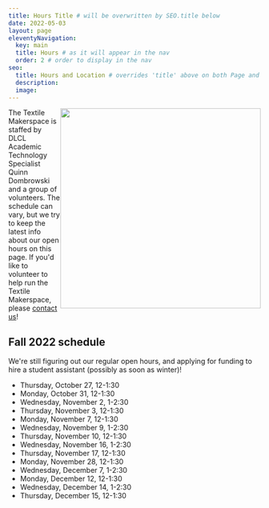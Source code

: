 ```yaml
---
title: Hours Title # will be overwritten by SEO.title below
date: 2022-05-03
layout: page
eleventyNavigation:
  key: main
  title: Hours # as it will appear in the nav
  order: 2 # order to display in the nav
seo:
  title: Hours and Location # overrides 'title' above on both Page and META
  description:
  image:
---
```


<img src="/assets/images/friendship_bracelets.jpg" style="float:right;" width="400px">


The Textile Makerspace is staffed by DLCL Academic Technology Specialist Quinn Dombrowski and a group of volunteers. The schedule can vary, but we try to keep the latest info about our open hours on this page. If you'd like to volunteer to help run the Textile Makerspace, please [contact us](contact)!

## Fall 2022 schedule

We're still figuring out our regular open hours, and applying for funding to hire a student assistant (possibly as soon as winter)!

- Thursday, October 27, 12-1:30
- Monday, October 31, 12-1:30
- Wednesday, November 2, 1-2:30
- Thursday, November 3, 12-1:30
- Monday, November 7, 12-1:30
- Wednesday, November 9, 1-2:30
- Thursday, November 10, 12-1:30
- Wednesday, November 16, 1-2:30
- Thursday, November 17, 12-1:30
- Monday, November 28, 12-1:30
- Wednesday, December 7, 1-2:30
- Monday, December 12, 12-1:30
- Wednesday, December 14, 1-2:30
- Thursday, December 15, 12-1:30